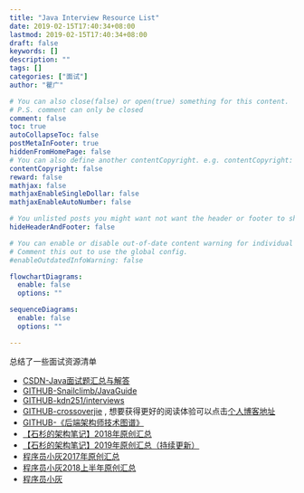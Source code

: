 ```yaml
---
title: "Java Interview Resource List"
date: 2019-02-15T17:40:34+08:00
lastmod: 2019-02-15T17:40:34+08:00
draft: false
keywords: []
description: ""
tags: []
categories: ["面试"]
author: "瞿广"

# You can also close(false) or open(true) something for this content.
# P.S. comment can only be closed
comment: false
toc: true
autoCollapseToc: false
postMetaInFooter: true
hiddenFromHomePage: false
# You can also define another contentCopyright. e.g. contentCopyright: "This is another copyright."
contentCopyright: false
reward: false
mathjax: false
mathjaxEnableSingleDollar: false
mathjaxEnableAutoNumber: false

# You unlisted posts you might want not want the header or footer to show
hideHeaderAndFooter: false

# You can enable or disable out-of-date content warning for individual post.
# Comment this out to use the global config.
#enableOutdatedInfoWarning: false

flowchartDiagrams:
  enable: false
  options: ""

sequenceDiagrams: 
  enable: false
  options: ""

---
```

总结了一些面试资源清单
<!--more-->

- [CSDN-Java面试题汇总与解答](https://blog.csdn.net/u010697681/article/details/79414112#_1547)
- [GITHUB-Snailclimb/JavaGuide](https://github.com/Snailclimb/JavaGuide)
- [GITHUB-kdn251/interviews](https://github.com/kdn251/interviews/blob/master/README-zh-cn.md)
- [GITHUB-crossoverjie](https://github.com/crossoverJie/JCSprout) , 想要获得更好的阅读体验可以点击[个人博客地址](https://crossoverjie.top/JCSprout/#/)
- [GITHUB-《后端架构师技术图谱》](https://github.com/xingshaocheng/architect-awesome)
- [【石杉的架构笔记】2018年原创汇总](https://mp.weixin.qq.com/s?src=11&timestamp=1557814948&ver=1605&signature=EbTSp59OmuZriD2l9zYkSTszz26sLdnkhW-nWguaE4R7NUN0COjqLnpBAkOJqF7JBfrXl3qMTyCLezL4lDaadjDgktff48Kutr82MLONW3LjHoS3g38LcH51rNkuYcH5&new=1)
- [【石杉的架构笔记】2019年原创汇总（持续更新）](https://mp.weixin.qq.com/s?src=11&timestamp=1557814948&ver=1605&signature=EbTSp59OmuZriD2l9zYkSTszz26sLdnkhW-nWguaE4SyCyiMugFUUaOS2mhKRcnHquPjh8cMP64NdNSBnORmXD5*fs4lXsoFx6SIYv56XQ9cDqgVVSCNVIchDTkMZTAf&new=1)
- [程序员小灰2017年原创汇总](https://blog.csdn.net/bjweimengshu/article/details/78909127)
- [程序员小灰2018上半年原创汇总](https://blog.csdn.net/bjweimengshu/article/details/80650544)
- [程序员小灰](http://mp.weixin.qq.com/profile?src=3&timestamp=1557822657&ver=1&signature=oty4oovbav5UflQ3g2czGA7gUpD4BIwAdf1UHSEd6LdLL8n1-Wl3qUQER9inc8sgLttdmh0ApREsmwWlWlnk-A==)